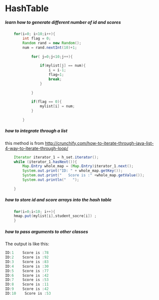 # HashTable


##### learn how to generate different number of id and scores
```java
	for(i=0; i<10;i++){
		int flag = 0;
		Random rand = new Random();
		num = rand.nextInt(10)+1;
	
			for( j=0;j<10;j++){
						
				if(mylist[j] == num){									
					i = i-1;
					flag=1;
					break;					
				}
		
			}
			
			if(flag == 0){
				mylist[i] = num;							
			}
					
		}
```
##### how to integrate through a list 
this method is from http://crunchify.com/how-to-iterate-through-java-list-4-way-to-iterate-through-loop/

```java
	Iterator iterator_1 = h_set.iterator();
	while (iterator_1.hasNext()){
		Map.Entry whole_map = (Map.Entry)iterator_1.next();
		System.out.print("ID: " + whole_map.getKey());
		System.out.print("   Score is :" +whole_map.getValue());
		System.out.println("   ");
		
	}
```


##### how to store id and score arrays into the hash table
```java
	for(i=0;i<10; i++){
	hmap.put(mylist[i],student_socre[i]) ;
	}
```
##### how to pass arguments to other classes

The output is like this:
```java
ID:1    Score is :78
ID:2    Score is :92
ID:3    Score is :83
ID:4    Score is :30
ID:5    Score is :77
ID:6    Score is :42
ID:7    Score is :53
ID:8    Score is :11
ID:9    Score is :42
ID:10    Score is :53
```
